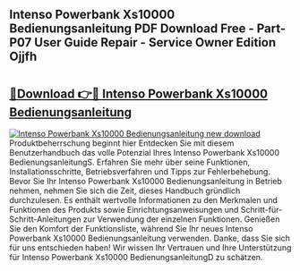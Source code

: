 ## Intenso Powerbank Xs10000 Bedienungsanleitung PDF Download Free - Part-P07 User Guide Repair - Service Owner Edition Ojjfh

# <h2><a href="http://df5t0l3.blite.top/?on=Intenso+Powerbank+Xs10000+Bedienungsanleitung">🔗Download 👉🔴 Intenso Powerbank Xs10000 Bedienungsanleitung</a></h2>

[![Intenso Powerbank Xs10000 Bedienungsanleitung new download](https://i.imgur.com/lujVjoI.png)](http://df5t0l3.blite.top/?on=Intenso+Powerbank+Xs10000+Bedienungsanleitung)
Produktbeherrschung beginnt hier Entdecken Sie mit diesem Benutzerhandbuch das volle Potenzial Ihres Intenso Powerbank Xs10000 BedienungsanleitungS. Erfahren Sie mehr über seine Funktionen, Installationsschritte, Betriebsverfahren und Tipps zur Fehlerbehebung. Bevor Sie Ihr Intenso Powerbank Xs10000 Bedienungsanleitung in Betrieb nehmen, nehmen Sie sich die Zeit, dieses Handbuch gründlich durchzulesen. Es enthält wertvolle Informationen zu den Merkmalen und Funktionen des Produkts sowie Einrichtungsanweisungen und Schritt-für-Schritt-Anleitungen zur Verwendung der einzelnen Funktionen. Genießen Sie den Komfort der Funktionsliste, während Sie Ihr neues Intenso Powerbank Xs10000 Bedienungsanleitung verwenden. Danke, dass Sie sich für uns entschieden haben! Wir wissen Ihr Vertrauen und Ihre Unterstützung für Intenso Powerbank Xs10000 BedienungsanleitungD zu schätzen.
